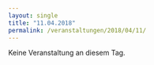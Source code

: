 ```yaml
---
layout: single
title: "11.04.2018"
permalink: /veranstaltungen/2018/04/11/
---
```


Keine Veranstaltung an diesem Tag.
